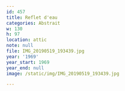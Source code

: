 ```yaml
---
id: 457
title: Reflet d'eau
categories: Abstrait
w: 130
h: 97
location: attic
note: null
file: IMG_20190519_193439.jpg
year: '1969'
year_start: 1969
year_end: null
image: /static/img/IMG_20190519_193439.jpg

---
```

